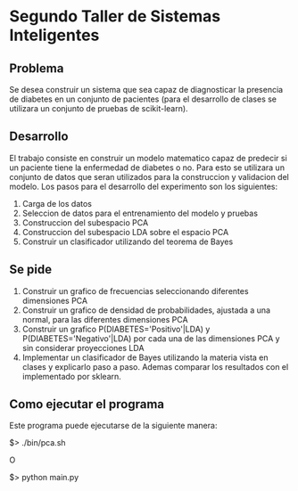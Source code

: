 Segundo Taller de Sistemas Inteligentes
======================================

Problema
--------
Se desea construir un sistema que sea capaz de diagnosticar la presencia de 
diabetes en un conjunto de pacientes (para el desarrollo de clases se utilizara
un conjunto de pruebas de scikit-learn).


Desarrollo
----------
El trabajo consiste en construir un modelo matematico capaz de predecir si un 
paciente tiene la enfermedad de diabetes o no. Para esto se utilizara un conjunto 
de datos que seran utilizados para la construccion y validacion del modelo. Los 
pasos para el desarrollo del experimento son los siguientes:

  1. Carga de los datos
  2. Seleccion de datos para el entrenamiento del modelo y pruebas
  3. Construccion del subespacio PCA
  4. Construccion del subespacio LDA sobre el espacio PCA
  5. Construir un clasificador utilizando del teorema de Bayes


Se pide
-------
1. Construir un grafico de frecuencias seleccionando diferentes dimensiones PCA
2. Construir un grafico de densidad de probabilidades, ajustada a una normal, 
para las diferentes dimensiones PCA
3. Construir un grafico P(DIABETES='Positivo'|LDA) y P(DIABETES='Negativo'|LDA) 
por cada una de las dimensiones PCA y sin considerar proyecciones LDA
4. Implementar un clasificador de Bayes utilizando la materia vista en clases 
y explicarlo paso a paso. Ademas comparar los resultados con el implementado 
por sklearn.


Como ejecutar el programa
-------------------------
Este programa puede ejecutarse de la siguiente manera:

  $> ./bin/pca.sh

  O

  $> python main.py
